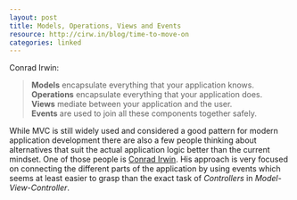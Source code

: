 ```yaml
---
layout: post
title: Models, Operations, Views and Events
resource: http://cirw.in/blog/time-to-move-on
categories: linked
---
```

Conrad Irwin:

> **Models** encapsulate everything that your application knows.<br>
> **Operations** encapsulate everything that your application does.<br>
> **Views** mediate between your application and the user.<br>
> **Events** are used to join all these components together safely.<br>

While MVC is still widely used and considered a good pattern for modern application
development there are also a few people thinking about alternatives that suit the actual
application logic better than the current mindset.
One of those people is [Conrad Irwin](http://cirw.in). His approach is very focused on
connecting the different parts of the application by using events which seems at least easier to
grasp than the exact task of *Controllers* in *Model-View-Controller*.
